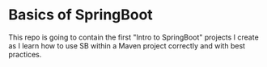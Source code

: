 # Basics of SpringBoot
This repo is going to contain the first "Intro to SpringBoot" projects I create as I learn how to use SB within a Maven project 
correctly and with best practices.